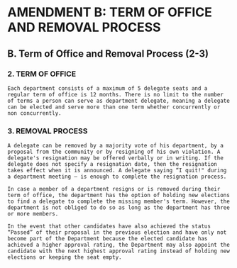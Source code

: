 # AMENDMENT B: TERM OF OFFICE AND REMOVAL PROCESS

## B. Term of Office and Removal Process (2-3)

### 2. TERM OF OFFICE

    Each department consists of a maximum of 5 delegate seats and a regular term of office is 12 months. There is no limit to the number of terms a person can serve as department delegate, meaning a delegate can be elected and serve more than one term whether concurrently or non concurrently. 

### 3. REMOVAL PROCESS

    A delegate can be removed by a majority vote of his department, by a proposal from the community or by resigning of his own violation. A delegate's resignation may be offered verbally or in writing. If the delegate does not specify a resignation date, then the resignation takes effect when it is announced. A delegate saying “I quit!" during a department meeting – is enough to complete the resignation process.

    In case a member of a department resigns or is removed during their term of office, the department has the option of holding new elections to find a delegate to complete the missing member's term. However, the department is not obliged to do so as long as the department has three or more members.

    In the event that other candidates have also achieved the status “Passed” of their proposal in the previous election and have only not become part of the Department because the elected candidate has achieved a higher approval rating, the Department may also appoint the candidate with the next highest approval rating instead of holding new elections or keeping the seat empty.
